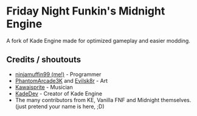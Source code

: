 # Friday Night Funkin's Midnight Engine

A fork of Kade Engine made for optimized gameplay and easier modding.

## Credits / shoutouts

- [ninjamuffin99 (me!)](https://twitter.com/ninja_muffin99) - Programmer
- [PhantomArcade3K](https://twitter.com/phantomarcade3k) and [Evilsk8r](https://twitter.com/evilsk8r) - Art
- [Kawaisprite](https://twitter.com/kawaisprite) - Musician
- [KadeDev](https://twitter.com/KadeDeveloper) - Creator of Kade Engine
- The many contributors from KE, Vanilla FNF and Midnight themselves. (just pretend your name is here, ;D)
